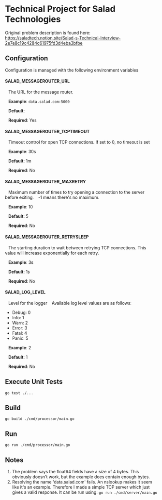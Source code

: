 # Technical Project for Salad Technologies
Original problem description is found here: https://saladtech.notion.site/Salad-s-Technical-Interview-2e7e8c19c4284c61975fd3d4eba3bfbe

## Configuration
Configuration is managed with the following environment variables

#### SALAD_MESSAGEROUTER_URL
&ensp; The URL for the message router.

&ensp; **Example**: `data.salad.com:5000`

&ensp; **Default**:

&ensp; **Required**: Yes

#### SALAD_MESSAGEROUTER_TCPTIMEOUT
&ensp; Timeout control for open TCP connections.  If set to 0, no timeout is set

&ensp; **Example**: 30s

&ensp; **Default**: 1m

&ensp; **Required**: No

#### SALAD_MESSAGEROUTER_MAXRETRY
&ensp; Maximum number of times to try opening a connection to the server before exiting.
&ensp; -1 means there's no maximum.

&ensp; **Example**: 10

&ensp; **Default**: 5

&ensp; **Required**: No

#### SALAD_MESSAGEROUTER_RETRYSLEEP 
&ensp; The starting duration to wait between retrying TCP connections.  This value will increase exponentially for each retry.

&ensp; **Example**: 3s

&ensp; **Default**: 1s

&ensp; **Required**: No

#### SALAD_LOG_LEVEL
&ensp; Level for the logger
&ensp; Available log level values are as follows:
* Debug: 0
* Info: 1
* Warn: 2
* Error: 3
* Fatal: 4
* Panic: 5

&ensp; **Example**: 2

&ensp; **Default**: 1

&ensp; **Required**: No

## Execute Unit Tests

    go test ./...

## Build

    go build ./cmd/processor/main.go


## Run

    go run ./cmd/processor/main.go


## Notes

1. The problem says the float64 fields have a size of 4 bytes.  This obviously doesn't work, but the example does contain enough bytes.
1. Resolving the name 'data.salad.com' fails.  An nslookup makes it seem like it's an example.  Therefore I made a simple TCP server which just gives a valid response.  It can be run using: ```go run ./cmd/server/main.go```